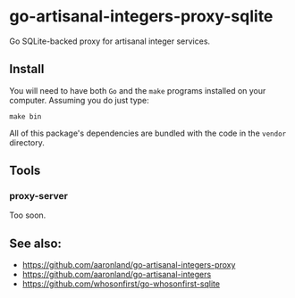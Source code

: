# go-artisanal-integers-proxy-sqlite

Go SQLite-backed proxy for artisanal integer services.

## Install

You will need to have both `Go` and the `make` programs installed on your computer. Assuming you do just type:

```
make bin
```

All of this package's dependencies are bundled with the code in the `vendor` directory.

## Tools

### proxy-server

Too soon.

## See also:

* https://github.com/aaronland/go-artisanal-integers-proxy
* https://github.com/aaronland/go-artisanal-integers
* https://github.com/whosonfirst/go-whosonfirst-sqlite
